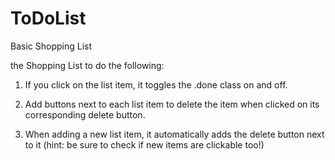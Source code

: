 # ToDoList
Basic Shopping List

the Shopping List to do the following:

1. If you click on the list item, it toggles the .done  class on and off.

2. Add buttons next to each list item to delete the item when clicked on its corresponding delete button.

3. When adding a new list item, it automatically adds the delete button next to it
(hint: be sure to check if new items are clickable too!)
